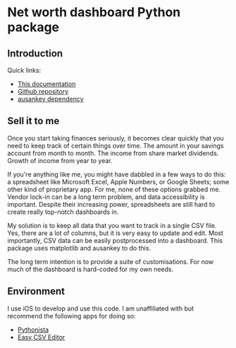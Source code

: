 # Net worth dashboard Python package

## Introduction

Quick links:

* [This documentation](https://wspr.io/networthdash/)
* [Github repository](https://github.com/wspr/networthdash)
* [ausankey dependency](https://aumag.github.io/ausankey/)

## Sell it to me

Once you start taking finances seriously, it becomes clear quickly that you need to keep track of certain things over time. The amount in your savings account from month to month. The income from share market dividends. Growth of income from year to year.

If you're anything like me, you might have dabbled in a few ways to do this: a spreadsheet like Microsoft Excel, Apple Numbers, or Google Sheets; some other kind of proprietary app. For me, none of these options grabbed me. Vendor lock-in can be a long term problem, and data accessibility is important. Despite their increasing power, spreadsheets are still hard to create really top-notch dashboards in.

My solution is to keep all data that you want to track in a single CSV file. Yes, there are a lot of columns, but it is very easy to update and edit. Most importantly, CSV data can be easily postprocessed into a dashboard. This package uses matplotlib and ausankey to do this.

The long term intention is to provide a suite of customisations. For now much of the dashboard is hard-coded for my own needs.

## Environment

I use iOS to develop and use this code. I am unaffiliated with but recommend the following apps for doing so:

* [Pythonista](http://omz-software.com/pythonista/)
* [Easy CSV Editor](https://vdt-labs.com/easy-csv-editor/)